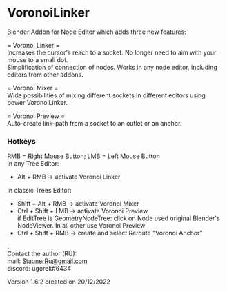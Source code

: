 # VoronoiLinker
Blender Addon for Node Editor which adds three new features:

= Voronoi Linker =  
Increases the cursor's reach to a socket. No longer need to aim with your mouse to a small dot.  
Simplification of connection of nodes. Works in any node editor, including editors from other addons.  

= Voronoi Mixer =  
Wide possibilities of mixing different sockets in different editors using power VoronoiLinker.

= Voronoi Preview =  
Auto-create link-path from a socket to an outlet or an anchor.

### Hotkeys
RMB = Right Mouse Button; LMB = Left Mouse Button  
In any Tree Editor:  
 + Alt + RMB  -> activate Voronoi Linker  

In classic Trees Editor:  
 + Shift + Alt + RMB -> activate Voronoi Mixer
 + Ctrl + Shift + LMB -> activate Voronoi Preview  
if EditTree is GeometryNodeTree: click on Node used original Blender's NodeViewer. In all other use Voronoi Preview
 + Ctrl + Shift + RMB -> create and select Reroute "Voronoi Anchor"

.  
Contact the author (RU):  
mail: StaunerRu@gmail.com  
discord: ugorek#6434

Version 1.6.2 created on 20/12/2022
